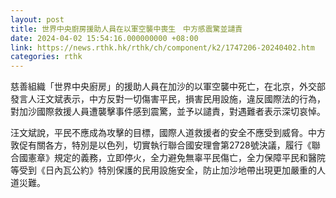 ```yaml
---
layout: post
title: 世界中央廚房援助人員在以軍空襲中喪生　中方感震驚並譴責
date: 2024-04-02 15:54:16.000000000 +08:00
link: https://news.rthk.hk/rthk/ch/component/k2/1747206-20240402.htm
categories: rthk
---
```


慈善組織「世界中央廚房」的援助人員在加沙的以軍空襲中死亡，在北京，外交部發言人汪文斌表示，中方反對一切傷害平民，損害民用設施，違反國際法的行為，對加沙國際救援人員遭襲擊事件感到震驚，並予以譴責，對遇難者表示深切哀悼。

汪文斌說，平民不應成為攻擊的目標，國際人道救援者的安全不應受到威脅。中方敦促有關各方，特別是以色列，切實執行聯合國安理會第2728號決議，履行《聯合國憲章》規定的義務，立即停火，全力避免無辜平民傷亡，全力保障平民和醫院等受到《日內瓦公約》特別保護的民用設施安全，防止加沙地帶出現更加嚴重的人道災難。
